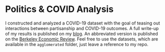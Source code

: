 # Politics & COVID Analysis

I constructed and analyzed a COVID-19 dataset with the goal of teasing out interactions between partisanship and COVID-19 outcomes. A full write-up of my results is published on my [blog](https://peterzhang.info/politics-covid). An abbreviated version is published on the [Berkeley Economic Review](https://econreview.berkeley.edu/partisanship-and-covid-19-response/). Feel free to use the datasets, which are available in the `agglomerated` folder, just leave a reference to my repo.
